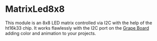 # MatrixLed8x8
This module is an 8x8 LED matrix controlled via I2C with the help of the ht16k33 chip. It works flawlessly with the I2C port on the [Grape Board](https://github.com/FrizzyElectronics/Grape) adding color and animation to your projects.

